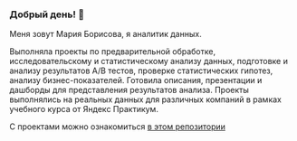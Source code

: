 ### Добрый день! 👋

Меня зовут Мария Борисова, я аналитик данных. 

Выполняла проекты по предварительной обработке, исследовательскому и статистическому анализу данных, подготовке и анализу результатов А/В тестов, проверке статистических гипотез, анализу бизнес-показателей. Готовила описания, презентации и дашборды для представления результатов анализа. Проекты выполнялись на реальных данных для различных компаний в рамках учебного курса от Яндекс Практикум. 

С проектами можно ознакомиться [в этом репозитории](https://github.com/maryaborisova/portfolio)

<!--
**maryaborisova/maryaborisova** is a ✨ _special_ ✨ repository because its `README.md` (this file) appears on your GitHub profile.

Here are some ideas to get you started:

- 🔭 I’m currently working on ...
- 🌱 I’m currently learning ...
- 👯 I’m looking to collaborate on ...
- 🤔 I’m looking for help with ...
- 💬 Ask me about ...
- 📫 How to reach me: ...
- 😄 Pronouns: ...
- ⚡ Fun fact: ...
-->
